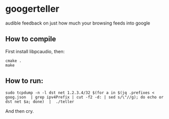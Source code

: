 # googerteller
audible feedback on just how much your browsing feeds into google

## How to compile
First install libpcaudio, then:

```
cmake .
make
```

## How to run:

```
sudo tcpdump -n -l dst net 1.2.3.4/32 $(for a in $(jq .prefixes < goog.json  | grep ipv4Prefix | cut -f2 -d: | sed s/\"//g); do echo or dst net $a; done)  |  ./teller 
```

And then cry.
